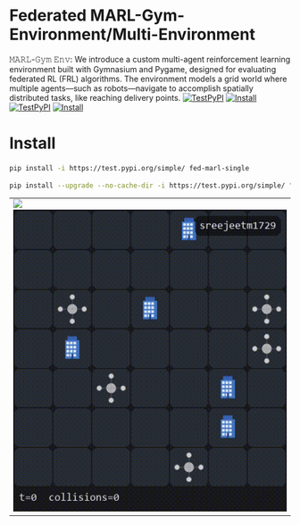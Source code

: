 # Federated MARL-Gym-Environment/Multi-Environment
𝙼𝙰𝚁𝙻-𝙶𝚢𝚖 𝙴𝚗𝚟: We introduce a custom multi-agent reinforcement learning environment built with Gymnasium and Pygame, designed for evaluating federated RL (FRL) algorithms. The environment models a grid world where multiple agents—such as robots—navigate to accomplish spatially distributed tasks, like reaching delivery points.
[![TestPyPI](https://img.shields.io/badge/dynamic/json?url=https://test.pypi.org/pypi/marl-env/json&query=$.info.version&label=TestPyPI-Single-Env&logo=pypi)](https://test.pypi.org/project/fed-marl-single/)
[![Install](https://img.shields.io/badge/pip%20install-marl--env-red)](#installation)
[![TestPyPI](https://img.shields.io/badge/dynamic/json?url=https://test.pypi.org/pypi/marl-env/json&query=$.info.version&label=TestPyPI-Multi-Env&logo=pypi)](https://test.pypi.org/project/fed-marl-multi/) 
[![Install](https://img.shields.io/badge/pip%20install-marl--env-red)](#installation)
# Install
 ```bash
pip install -i https://test.pypi.org/simple/ fed-marl-single
```
```bash
pip install --upgrade --no-cache-dir -i https://test.pypi.org/simple/ "fed-marl-multi==0.2.2"
```
</table>
<table> 
  <tr> 
    <td>
      <img src="https://github.com/sreejeetm1729/MARL-Gym-Environment/blob/main/Training%20Video%20MARL-Gym-Multi-Environment.gif" style="width:800px">
      <img src="https://github.com/sreejeetm1729/Federated-MARL-Gym-Environment/blob/main/Training%20Video%20MARL-Gym-Single-Environment.gif" style="width:800px">
    </td> 
  </tr>

